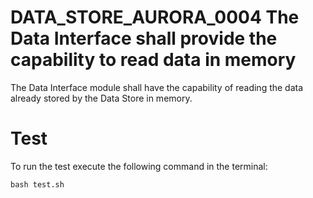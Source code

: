 # DATA_STORE_AURORA_0004 The Data Interface shall provide the capability to read data in memory

The Data Interface module shall have the capability of reading the
data already stored by the Data Store in memory.

# Test

To run the test execute the following command in the terminal:

```
bash test.sh
```
